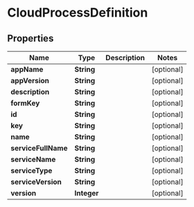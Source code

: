 
# CloudProcessDefinition

## Properties
Name | Type | Description | Notes
------------ | ------------- | ------------- | -------------
**appName** | **String** |  |  [optional]
**appVersion** | **String** |  |  [optional]
**description** | **String** |  |  [optional]
**formKey** | **String** |  |  [optional]
**id** | **String** |  |  [optional]
**key** | **String** |  |  [optional]
**name** | **String** |  |  [optional]
**serviceFullName** | **String** |  |  [optional]
**serviceName** | **String** |  |  [optional]
**serviceType** | **String** |  |  [optional]
**serviceVersion** | **String** |  |  [optional]
**version** | **Integer** |  |  [optional]



